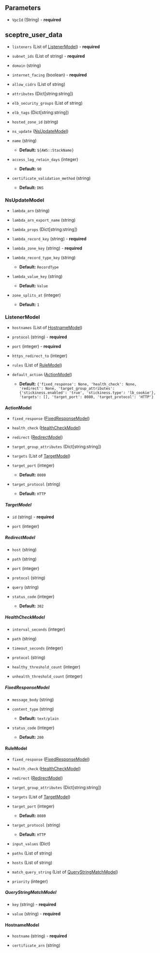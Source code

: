## Parameters

- `VpcId` (String) - **required**



## sceptre_user_data

- `listeners` (List of [ListenerModel](#ListenerModel)) - **required**

- `subnet_ids` (List of string) - **required**

- `domain` (string)

- `internet_facing` (boolean) - **required**

- `allow_cidrs` (List of string)

- `attributes` (Dict[string:string])

- `elb_security_groups` (List of string)

- `elb_tags` (Dict[string:string])

- `hosted_zone_id` (string)

- `ns_update` ([NsUpdateModel](#NsUpdateModel))

- `name` (string)
  - **Default:** `${AWS::StackName}`

- `access_log_retain_days` (integer)
  - **Default:** `90`

- `certificate_validation_method` (string)
  - **Default:** `DNS`



### NsUpdateModel

- `lambda_arn` (string)

- `lambda_arn_export_name` (string)

- `lambda_props` (Dict[string:string])

- `lambda_record_key` (string) - **required**

- `lambda_zone_key` (string) - **required**

- `lambda_record_type_key` (string)
  - **Default:** `RecordType`

- `lambda_value_key` (string)
  - **Default:** `Value`

- `zone_splits_at` (integer)
  - **Default:** `1`



### ListenerModel

- `hostnames` (List of [HostnameModel](#HostnameModel))

- `protocol` (string) - **required**

- `port` (integer) - **required**

- `https_redirect_to` (integer)

- `rules` (List of [RuleModel](#RuleModel))

- `default_action` ([ActionModel](#ActionModel))
  - **Default:** `{'fixed_response': None, 'health_check': None, 'redirect': None, 'target_group_attributes': {'stickiness.enabled': 'true', 'stickiness.type': 'lb_cookie'}, 'targets': [], 'target_port': 8080, 'target_protocol': 'HTTP'}`



#### ActionModel

- `fixed_response` ([FixedResponseModel](#FixedResponseModel))

- `health_check` ([HealthCheckModel](#HealthCheckModel))

- `redirect` ([RedirectModel](#RedirectModel))

- `target_group_attributes` (Dict[string:string])

- `targets` (List of [TargetModel](#TargetModel))

- `target_port` (integer)
  - **Default:** `8080`

- `target_protocol` (string)
  - **Default:** `HTTP`



##### TargetModel

- `id` (string) - **required**

- `port` (integer)



##### RedirectModel

- `host` (string)

- `path` (string)

- `port` (integer)

- `protocol` (string)

- `query` (string)

- `status_code` (integer)
  - **Default:** `302`



##### HealthCheckModel

- `interval_seconds` (integer)

- `path` (string)

- `timeout_seconds` (integer)

- `protocol` (string)

- `healthy_threshold_count` (integer)

- `unhealth_threshold_count` (integer)



##### FixedResponseModel

- `message_body` (string)

- `content_type` (string)
  - **Default:** `text/plain`

- `status_code` (integer)
  - **Default:** `200`



#### RuleModel

- `fixed_response` ([FixedResponseModel](#FixedResponseModel))

- `health_check` ([HealthCheckModel](#HealthCheckModel))

- `redirect` ([RedirectModel](#RedirectModel))

- `target_group_attributes` (Dict[string:string])

- `targets` (List of [TargetModel](#TargetModel))

- `target_port` (integer)
  - **Default:** `8080`

- `target_protocol` (string)
  - **Default:** `HTTP`

- `input_values` (Dict)

- `paths` (List of string)

- `hosts` (List of string)

- `match_query_string` (List of [QueryStringMatchModel](#QueryStringMatchModel))

- `priority` (integer)



##### QueryStringMatchModel

- `key` (string) - **required**

- `value` (string) - **required**



#### HostnameModel

- `hostname` (string) - **required**

- `certificate_arn` (string)

